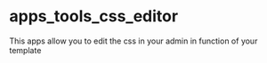# apps_tools_css_editor
This apps allow you to edit the css in your admin in function of your template
